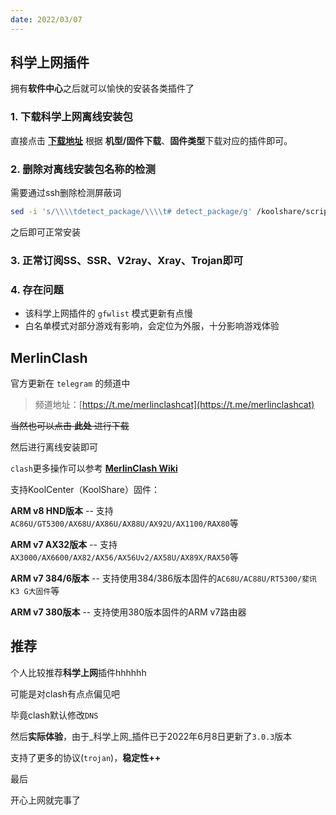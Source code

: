 ```yaml
---
date: 2022/03/07
---
```

## 科学上网插件

拥有**软件中心**之后就可以愉快的安装各类插件了

### 1. 下载科学上网离线安装包

直接点击 [**下载地址**](https://github.com/hq450/fancyss_history_package) 根据 **机型/固件下载**、**固件类型**下载对应的插件即可。

### 2. 删除对离线安装包名称的检测

需要通过ssh删除检测屏蔽词

```bash
sed -i 's/\\\\tdetect_package/\\\\t# detect_package/g' /koolshare/scripts/ks_tar_install.sh
```

之后即可正常安装

### 3. 正常订阅SS、SSR、V2ray、Xray、Trojan即可

### 4. 存在问题

- 该科学上网插件的 `gfwlist` 模式更新有点慢
- 白名单模式对部分游戏有影响，会定位为外服，十分影响游戏体验

## MerlinClash

官方更新在 `telegram` 的频道中

> 频道地址：[https://t.me/merlinclashcat](https://t.me/merlinclashcat)

~~当然也可以点击 **此处** 进行下载~~

然后进行离线安装即可

`clash`更多操作可以参考 [**MerlinClash Wiki**](https://mcreadme.gitbook.io/mc/)

支持KoolCenter（KoolShare）固件：

**ARM v8 HND版本** -- 支持`AC86U/GT5300/AX68U/AX86U/AX88U/AX92U/AX1100/RAX80`等

**ARM v7 AX32版本** -- 支持`AX3000/AX6600/AX82/AX56/AX56Uv2/AX58U/AX89X/RAX50`等

**ARM v7 384/6版本** -- 支持使用384/386版本固件的`AC68U/AC88U/RT5300/斐讯K3 G大固件`等

**ARM v7 380版本** -- 支持使用380版本固件的ARM v7路由器

## 推荐

个人比较推荐**科学上网**插件hhhhhh

可能是对clash有点点偏见吧

毕竟clash默认修改`DNS`

然后**实际体验**，由于_科学上网_插件已于2022年6月8日更新了`3.0.3`版本

支持了更多的协议(`trojan`)，**稳定性++**

最后

开心上网就完事了